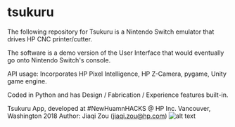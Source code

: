 # tsukuru
The following repository for Tsukuru is a Nintendo Switch emulator that drives HP CNC printer/cutter.

The software is a demo version of the User Interface that would eventually go onto Nintendo Switch's console.

API usage: Incorporates HP Pixel Intelligence, HP Z-Camera, pygame, Unity game engine.

Coded in Python and has Design / Fabrication / Experience features built-in.

Tsukuru App, developed at #NewHuamnHACKS @ HP Inc. Vancouver, Washington 2018
Author: Jiaqi Zou (jiaqi.zou@hp.com)
![alt text](https://github.com/ksingarajah/genesis/blob/master/thumbnail/frontpage.png?raw=true)
